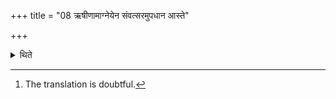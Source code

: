 +++
title = "08 ऋषीणामाग्नेयेन संवत्सरमुपधान आस्ते"

+++

<details><summary>थिते</summary>

8. He remains under the recitation of a hymn of R̥ṣis addressed to Agni for the entire year.[^1]   

[^1]: The translation is doubtful.  
</details>
